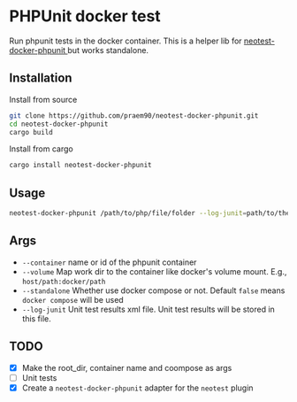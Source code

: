 # PHPUnit docker test
Run phpunit tests in the docker container. This is a helper lib for [ neotest-docker-phpunit ]( https://github.com/praem90/neotest-docker-phpunit.nvim ) but works standalone.

## Installation
Install from source
```zsh
git clone https://github.com/praem90/neotest-docker-phpunit.git
cd neotest-docker-phpunit
cargo build
```

Install from cargo
```zsh
cargo install neotest-docker-phpunit
```

## Usage
```zsh
neotest-docker-phpunit /path/to/php/file/folder --log-junit=path/to/the/result.xml --container=php --volume="docker/style/:volume/map" --standalone=false
```

## Args
 - `--container` name or id of the phpunit container
 - `--volume` Map work dir to the container like docker's volume mount. E.g., `host/path:docker/path`
 - `--standalone` Whether use docker compose or not. Default `false` means `docker compose` will be used
 - `--log-junit` Unit test results xml file. Unit test results will be stored in this file.

## TODO
 - [x] Make the root_dir, container name and coompose as args
 - [ ] Unit tests
 - [x] Create a `neotest-docker-phpunit` adapter for the `neotest` plugin

